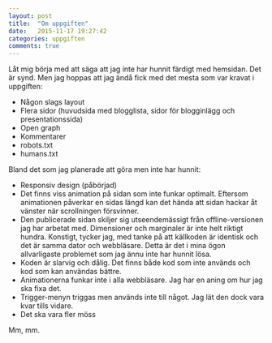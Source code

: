 ```yaml
---
layout: post
title:  "Om uppgiften"
date:   2015-11-17 19:27:42
categories: uppgiften
comments: true
---
```


Låt mig börja med att säga att jag inte har hunnit färdigt med hemsidan. Det är synd. Men jag hoppas att jag ändå fick med det mesta som var kravat i uppgiften:

* Någon slags layout
* Flera sidor (huvudsida med blogglista, sidor för blogginlägg och presentationssida)
* Open graph
* Kommentarer
* robots.txt
* humans.txt

Bland det som jag planerade att göra men inte har hunnit:

* Responsiv design (påbörjad)
* Det finns viss animation på sidan som inte funkar optimalt. Eftersom animationen påverkar en sidas längd kan det hända att sidan hackar åt vänster när scrollningen försvinner.
* Den publicerade sidan skiljer sig utseendemässigt från offline-versionen jag har arbetat med. Dimensioner och marginaler är inte helt riktigt hundra. Konstigt, tycker jag, med tanke på att källkoden är identisk och det är samma dator och webbläsare. Detta är det i mina ögon allvarligaste problemet som jag ännu inte har hunnit lösa.
* Koden är slarvig och dålig. Det finns både kod som inte används och kod som kan användas bättre.
* Animationerna funkar inte i alla webbläsare. Jag har en aning om hur jag ska fixa det.
* Trigger-menyn triggas men används inte till något. Jag lät den dock vara kvar tills vidare.
* Det ska vara fler möss

Mm, mm.
